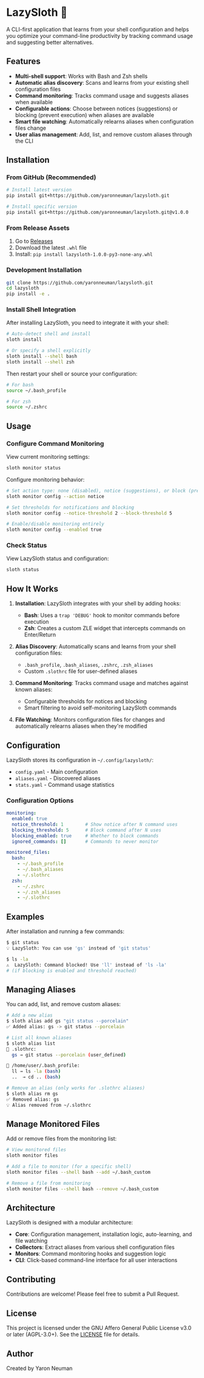 # LazySloth 🦥

A CLI-first application that learns from your shell configuration and helps you optimize your command-line productivity by tracking command usage and suggesting better alternatives.

## Features

- **Multi-shell support**: Works with Bash and Zsh shells
- **Automatic alias discovery**: Scans and learns from your existing shell configuration files
- **Command monitoring**: Tracks command usage and suggests aliases when available
- **Configurable actions**: Choose between notices (suggestions) or blocking (prevent execution) when aliases are available
- **Smart file watching**: Automatically relearns aliases when configuration files change
- **User alias management**: Add, list, and remove custom aliases through the CLI

## Installation

### From GitHub (Recommended)

```bash
# Install latest version
pip install git+https://github.com/yaronneuman/lazysloth.git

# Install specific version
pip install git+https://github.com/yaronneuman/lazysloth.git@v1.0.0
```

### From Release Assets

1. Go to [Releases](https://github.com/yaronneuman/lazysloth/releases)
2. Download the latest `.whl` file
3. Install: `pip install lazysloth-1.0.0-py3-none-any.whl`

### Development Installation

```bash
git clone https://github.com/yaronneuman/lazysloth.git
cd lazysloth
pip install -e .
```

### Install Shell Integration

After installing LazySloth, you need to integrate it with your shell:

```bash
# Auto-detect shell and install
sloth install

# Or specify a shell explicitly
sloth install --shell bash
sloth install --shell zsh
```

Then restart your shell or source your configuration:

```bash
# For bash
source ~/.bash_profile

# For zsh
source ~/.zshrc

```

## Usage

### Configure Command Monitoring

View current monitoring settings:

```bash
sloth monitor status
```

Configure monitoring behavior:

```bash
# Set action type: none (disabled), notice (suggestions), or block (prevent execution)
sloth monitor config --action notice

# Set thresholds for notifications and blocking
sloth monitor config --notice-threshold 2 --block-threshold 5

# Enable/disable monitoring entirely
sloth monitor config --enabled true
```

### Check Status

View LazySloth status and configuration:

```bash
sloth status
```

## How It Works

1. **Installation**: LazySloth integrates with your shell by adding hooks:
   - **Bash**: Uses a `trap 'DEBUG'` hook to monitor commands before execution
   - **Zsh**: Creates a custom ZLE widget that intercepts commands on Enter/Return

2. **Alias Discovery**: Automatically scans and learns from your shell configuration files:
   - `.bash_profile`, `.bash_aliases`, `.zshrc`, `.zsh_aliases`
   - Custom `.slothrc` file for user-defined aliases

3. **Command Monitoring**: Tracks command usage and matches against known aliases:
   - Configurable thresholds for notices and blocking
   - Smart filtering to avoid self-monitoring LazySloth commands

4. **File Watching**: Monitors configuration files for changes and automatically relearns aliases when they're modified

## Configuration

LazySloth stores its configuration in `~/.config/lazysloth/`:

- `config.yaml` - Main configuration
- `aliases.yaml` - Discovered aliases
- `stats.yaml` - Command usage statistics

### Configuration Options

```yaml
monitoring:
  enabled: true
  notice_threshold: 1        # Show notice after N command uses
  blocking_threshold: 5      # Block command after N uses
  blocking_enabled: true     # Whether to block commands
  ignored_commands: []       # Commands to never monitor

monitored_files:
  bash:
    - ~/.bash_profile
    - ~/.bash_aliases
    - ~/.slothrc
  zsh:
    - ~/.zshrc
    - ~/.zsh_aliases
    - ~/.slothrc
```

## Examples

After installation and running a few commands:

```bash
$ git status
💡 LazySloth: You can use 'gs' instead of 'git status'

$ ls -la
⚠️  LazySloth: Command blocked! Use 'll' instead of 'ls -la'
# (if blocking is enabled and threshold reached)
```

## Managing Aliases

You can add, list, and remove custom aliases:

```bash
# Add a new alias
$ sloth alias add gs "git status --porcelain"
✅ Added alias: gs -> git status --porcelain

# List all known aliases
$ sloth alias list
📁 .slothrc:
  gs → git status --porcelain (user_defined)

📁 /home/user/.bash_profile:
  ll → ls -la (bash)
  ..  → cd .. (bash)

# Remove an alias (only works for .slothrc aliases)
$ sloth alias rm gs
✅ Removed alias: gs
💡 Alias removed from ~/.slothrc
```

## Manage Monitored Files

Add or remove files from the monitoring list:

```bash
# View monitored files
sloth monitor files

# Add a file to monitor (for a specific shell)
sloth monitor files --shell bash --add ~/.bash_custom

# Remove a file from monitoring
sloth monitor files --shell bash --remove ~/.bash_custom
```

## Architecture

LazySloth is designed with a modular architecture:

- **Core**: Configuration management, installation logic, auto-learning, and file watching
- **Collectors**: Extract aliases from various shell configuration files
- **Monitors**: Command monitoring hooks and suggestion logic
- **CLI**: Click-based command-line interface for all user interactions

## Contributing

Contributions are welcome! Please feel free to submit a Pull Request.

## License

This project is licensed under the GNU Affero General Public License v3.0 or later (AGPL-3.0+). See the [LICENSE](LICENSE) file for details.

## Author

Created by Yaron Neuman